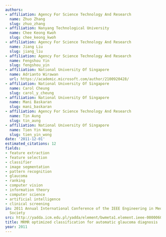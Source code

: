 ```yaml
---
authors:
- affiliation: Agency For Science Technology And Research
  name: Zhuo Zhang
  slug: zhuo_zhang
- affiliation: Nanyang Technological University
  name: Chee Keong Kwoh
  slug: chee_keong_kwoh
- affiliation: Agency For Science Technology And Research
  name: Jiang Liu
  slug: jiang_liu
- affiliation: Agency For Science Technology And Research
  name: Fengshou Yin
  slug: fengshou_yin
- affiliation: National University Of Singapore
  name: Adrianto Wirawan
  url: https://academic.microsoft.com/author/2100920428/
- affiliation: National University Of Singapore
  name: Carol Cheung
  slug: carol_y_cheung
- affiliation: National University Of Singapore
  name: Mani Baskaran
  slug: mani_baskaran
- affiliation: Agency For Science Technology And Research
  name: Tin Aung
  slug: tin_aung
- affiliation: National University Of Singapore
  name: Tien Yin Wong
  slug: tien_yin_wong
date: '2011-12-01'
estimated_citations: 12
fields:
- feature extraction
- feature selection
- classifier
- image segmentation
- pattern recognition
- glaucoma
- ranking
- computer vision
- information theory
- computer science
- artificial intelligence
- clinical screening
in: 2011 Annual International Conference of the IEEE Engineering in Medicine and Biology
  Society
src: http://yadda.icm.edu.pl/yadda/element/bwmeta1.element.ieee-000006091538
title: MRMR optimized classification for automatic glaucoma diagnosis
year: 2011
---
```


